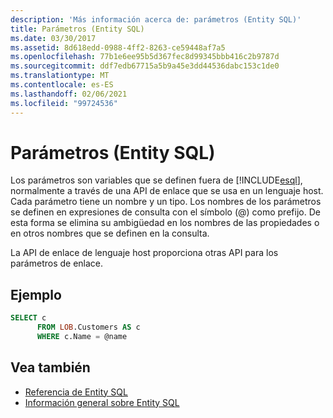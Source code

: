 ```yaml
---
description: 'Más información acerca de: parámetros (Entity SQL)'
title: Parámetros (Entity SQL)
ms.date: 03/30/2017
ms.assetid: 8d618edd-0988-4ff2-8263-ce59448af7a5
ms.openlocfilehash: 77b1e6ee95b5d367fec8d99345bbb416c2b9787d
ms.sourcegitcommit: ddf7edb67715a5b9a45e3dd44536dabc153c1de0
ms.translationtype: MT
ms.contentlocale: es-ES
ms.lasthandoff: 02/06/2021
ms.locfileid: "99724536"
---
```

# <a name="parameters-entity-sql"></a>Parámetros (Entity SQL)

Los parámetros son variables que se definen fuera de [!INCLUDE[esql](../../../../../../includes/esql-md.md)], normalmente a través de una API de enlace que se usa en un lenguaje host. Cada parámetro tiene un nombre y un tipo. Los nombres de los parámetros se definen en expresiones de consulta con el símbolo (@) como prefijo. De esta forma se elimina su ambigüedad en los nombres de las propiedades o en otros nombres que se definen en la consulta.  
  
 La API de enlace de lenguaje host proporciona otras API para los parámetros de enlace.  
  
## <a name="example"></a>Ejemplo  
  
```sql  
SELECT c
      FROM LOB.Customers AS c
      WHERE c.Name = @name  
```  
  
## <a name="see-also"></a>Vea también

- [Referencia de Entity SQL](entity-sql-reference.md)
- [Información general sobre Entity SQL](entity-sql-overview.md)
